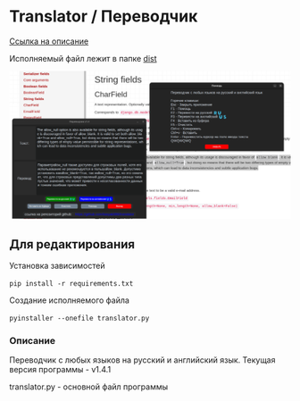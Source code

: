 # Translator / Переводчик

[Ссылка на описание](#описание)

Исполняемый файл лежит в папке [dist](/dist/)

![v1.1](images/V1.4.1.png)

## Для редактирования
Установка зависимостей

`pip install -r requirements.txt`

Создание исполняемого файла

`pyinstaller --onefile translator.py`

### Описание

Переводчик с любых языков на русский и английский язык.
Текущая версия программы - v1.4.1

translator.py - основной файл программы